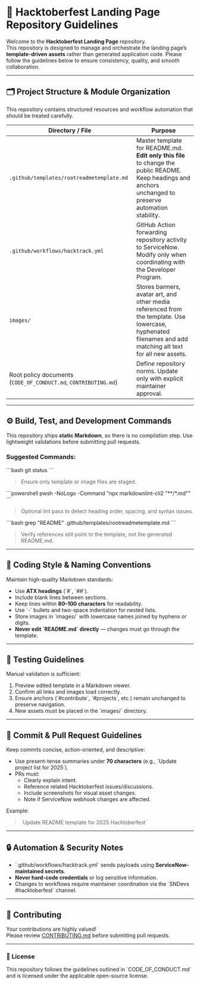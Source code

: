
# 📘 Hacktoberfest Landing Page Repository Guidelines

Welcome to the **Hacktoberfest Landing Page** repository.  
This repository is designed to manage and orchestrate the landing page’s **template-driven assets** rather than generated application code. Please follow the guidelines below to ensure consistency, quality, and smooth collaboration.

---

## 🗂 Project Structure & Module Organization

This repository contains structured resources and workflow automation that should be treated carefully.

| Directory / File | Purpose |
|--------------------|---------|
| `.github/templates/rootreadmetemplate.md` | Master template for README.md. **Edit only this file** to change the public README. Keep headings and anchors unchanged to preserve automation stability. |
| `.github/workflows/hacktrack.yml` | GitHub Action forwarding repository activity to ServiceNow. Modify only when coordinating with the Developer Program. |
| `images/` | Stores banners, avatar art, and other media referenced from the template. Use lowercase, hyphenated filenames and add matching alt text for all new assets. |
| Root policy documents (`CODE_OF_CONDUCT.md`, `CONTRIBUTING.md`) | Define repository norms. Update only with explicit maintainer approval. |

---

## ⚙️ Build, Test, and Development Commands

This repository ships **static Markdown**, so there is no compilation step. Use lightweight validations before submitting pull requests.

### Suggested Commands:
\`\`\`bash
git status
\`\`\`
> Ensure only template or image files are staged.

\`\`\`powershell
pwsh -NoLogo -Command "npx markdownlint-cli2 \"**/*.md\""
\`\`\`
> Optional lint pass to detect heading order, spacing, and syntax issues.

\`\`\`bash
grep "README" .github/templates/rootreadmetemplate.md
\`\`\`
> Verify references still point to the template, not the generated README.md.

---

## 📝 Coding Style & Naming Conventions

Maintain high-quality Markdown standards:
- Use **ATX headings** (\`#\`, \`##\`).
- Include blank lines between sections.
- Keep lines within **80–100 characters** for readability.
- Use \`-\` bullets and two-space indentation for nested lists.
- Store images in \`images/\` with lowercase names joined by hyphens or digits.
- **Never edit \`README.md\` directly** — changes must go through the template.

---

## 🧪 Testing Guidelines

Manual validation is sufficient:
1. Preview edited template in a Markdown viewer.
2. Confirm all links and images load correctly.
3. Ensure anchors (\`#contribute\`, \`#projects\`, etc.) remain unchanged to preserve navigation.
4. New assets must be placed in the \`images/\` directory.

---

## 🔀 Commit & Pull Request Guidelines

Keep commits concise, action-oriented, and descriptive:
- Use present-tense summaries under **70 characters** (e.g., \`Update project list for 2025\`).
- PRs must:
  - Clearly explain intent.
  - Reference related Hacktoberfest issues/discussions.
  - Include screenshots for visual asset changes.
  - Note if ServiceNow webhook changes are affected.

Example:
> \`Update README template for 2025 Hacktoberfest\`

---

## 🔒 Automation & Security Notes

- \`.github/workflows/hacktrack.yml\` sends payloads using **ServiceNow-maintained secrets**.
- **Never hard-code credentials** or log sensitive information.
- Changes to workflows require maintainer coordination via the \`SNDevs #hacktoberfest\` channel.

---

## 🚀 Contributing

Your contributions are highly valued!  
Please review [CONTRIBUTING.md](CONTRIBUTING.md) before submitting pull requests.

---

### 📜 License
This repository follows the guidelines outlined in \`CODE_OF_CONDUCT.md\` and is licensed under the applicable open-source license.
